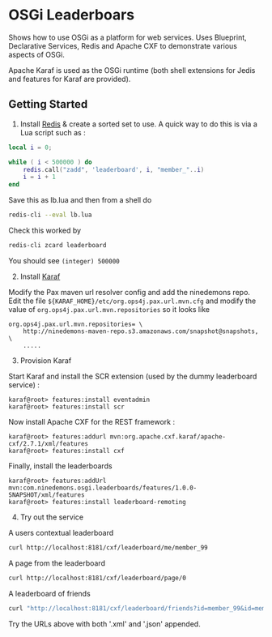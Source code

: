 OSGi Leaderboars
================

Shows how to use OSGi as a platform for web services. Uses Blueprint, Declarative Services, Redis and Apache CXF to demonstrate various aspects of OSGi.

Apache Karaf is used as the OSGi runtime (both shell extensions for Jedis and features for Karaf are provided).

Getting Started
---------------

1. Install [Redis](http://redis.io/) & create a sorted set to use. A quick way to do this is via a Lua script such as :

  ```lua
  local i = 0;

  while ( i < 500000 ) do 
      redis.call("zadd", 'leaderboard', i, "member_"..i) 
      i = i + 1 
  end
  ```

Save this as lb.lua and then from a shell do

  ```bash
  redis-cli --eval lb.lua
  ```

Check this worked by

  ```bash
  redis-cli zcard leaderboard
  ```

You should see `(integer) 500000`

2. Install [Karaf](http://karaf.apache.org/)

Modify the Pax maven url resolver config and add the ninedemons repo. Edit the file `${KARAF_HOME}/etc/org.ops4j.pax.url.mvn.cfg` and modify the value of `org.ops4j.pax.url.mvn.repositories` so it looks like

    org.ops4j.pax.url.mvn.repositories= \
        http://ninedemons-maven-repo.s3.amazonaws.com/snapshot@snapshots, \
        .....

3. Provision Karaf

Start Karaf and install the SCR extension (used by the dummy leaderboard service) :

    karaf@root> features:install eventadmin
    karaf@root> features:install scr

Now install Apache CXF for the REST framework :

    karaf@root> features:addurl mvn:org.apache.cxf.karaf/apache-cxf/2.7.1/xml/features
    karaf@root> features:install cxf
    
Finally, install the leaderboards

    karaf@root> features:addUrl mvn:com.ninedemons.osgi.leaderboards/features/1.0.0-SNAPSHOT/xml/features
    karaf@root> features:install leaderboard-remoting

4. Try out the service 


A users contextual leaderboard

  ```bash
  curl http://localhost:8181/cxf/leaderboard/me/member_99
  ```

A page from the leaderboard

  ```bash
  curl http://localhost:8181/cxf/leaderboard/page/0
  ```

A leaderboard of friends 

  ```bash
  curl "http://localhost:8181/cxf/leaderboard/friends?id=member_99&id=member_1"
  ```

Try the URLs above with both '.xml' and '.json' appended.
